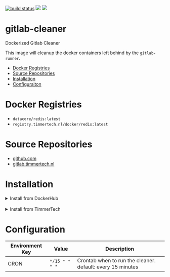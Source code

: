 [![build status](https://gitlab.timmertech.nl/docker/gitlab-cleaner/badges/master/build.svg)](https://gitlab.timmertech.nl/docker/gitlab-cleaner/commits/master)
[![](https://images.microbadger.com/badges/image/datacore/gitlab-cleaner.svg)](https://microbadger.com/images/datacore/gitlab-cleaner)
[![](https://images.microbadger.com/badges/license/datacore/gitlab-cleaner.svg)](https://microbadger.com/images/datacore/gitlab-cleaner)

# gitlab-cleaner

Dockerized Gitlab Cleaner

This image will cleanup the docker containers left behind by the `gitlab-runner`.

- [Docker Registries](#docker-registries)
- [Source Repositories](#source-repositories)
- [Installation](#installation)
- [Configuraiton](#configuration)

# Docker Registries

- `datacore/redis:latest`
- `registry.timmertech.nl/docker/redis:latest`

# Source Repositories

- [github.com](https://github.com/GJRTimmer/docker-gitlab-cleaner)
- [gitlab.timmertech.nl](https://gitlab.timmertech.nl/docker/gitlab-cleaner)

# Installation

<details>
<summary>Install from DockerHub</summary>
<p>

Download:

```bash
docker pull datacore/redis:latest
```

Build:

```bash
docker build -t datacore/redis https://github.com/GJRTimmer/docker-gitlab-cleaner
```

</p>
</details>

<br/>

<details>
<summary>Install from TimmerTech</summary>
<p>

Download:

```bash
docker pull registry.timmertech.nl/docker/gitlab-cleaner:latest
```

Build:

```bash
docker build -t datacore/redis https://gitlab.timmertech.nl/docker/gitlab-cleaner
```

</p>
</details>

# Configuration

| Environment Key | Value          | Description                                                |
| --------------- | -------------- | ---------------------------------------------------------- |
| CRON            | `*/15 * * * *` | Crontab when to run the cleaner. default: every 15 minutes |
